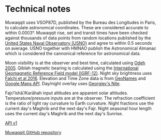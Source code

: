 # Technical notes

Muwaqqit uses VSOP87D, published by the Bureau des Longitudes in Paris, to calculate astronomcal coordinates. These are considered accurate to within 0.0003°. Muwaqqit rise, set and transit times have been checked against thousands of data points from random locations published by the [United States Naval Observatory (USNO)](https://aa.usno.navy.mil) and agree to within 0.5 seconds on average. USNO together with HMNAO publish the Astronomical Almanac which is considered the cannonical reference for astronomical data.

Moon visibility is at the observer and best time, calculated using [Odeh 2005](http://www.icoproject.org/pdf/2006_cri.pdf). Qiblah magnetic bearing is calculated using the [International Geomagnetic Reference Field model (IGRF-12)](https://earth-planets-space.springeropen.com/articles/10.1186/s40623-015-0228-9). Night sky brightness uses [Falchi et al 2016](http://advances.sciencemag.org/content/2/6/e1600377.full). Elevation and Time Zone data is from [GeoNames](https://www.geonames.org) and [Google Maps API](https://developers.google.com/maps/documentation/). Day/night overlay uses [Georgiev's Nite](https://github.com/rossengeorgiev/nite-overlay). 

Fajr/ʿIshāʾ/Karāhah input altitudes are apparent solar altitudes. Temperature/pressure inputs are at the observer. The refraction coefficient is the ratio of light ray curvature to Earth curvature. Night fractions use the current day's Maghrib and the next day's Fajr. Night seasonal hour length uses the current day's Maghrib and the next day's Sunrise.

<note :label="false">[API v1](/api-v1)</note>

<note :label="false">[Muwaqqit GitHub repository](https://github.com/reedwan/muwaqqit/)</note>
